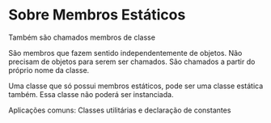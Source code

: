 <h1>Sobre Membros Estáticos</h1>

<p>Também são chamados membros de classe</p>

<p>São membros que fazem sentido independentemente de objetos. Não precisam de objetos para serem ser chamados. São chamados a partir do próprio nome da classe.</p>

<p>Uma classe que só possui membros estáticos, pode ser uma classe estática também. Essa classe não poderá ser instanciada.</p>

<p>Aplicações comuns: Classes utilitárias e declaração de constantes</p>